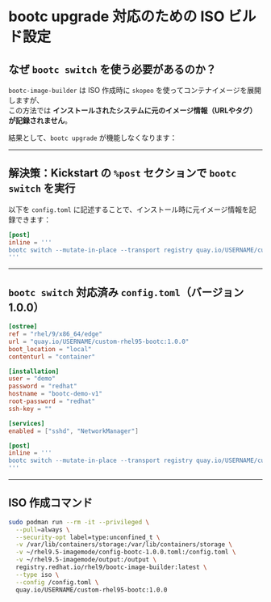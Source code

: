# bootc upgrade 対応のための ISO ビルド設定

## なぜ `bootc switch` を使う必要があるのか？

`bootc-image-builder` は ISO 作成時に `skopeo` を使ってコンテナイメージを展開しますが、  
この方法では **インストールされたシステムに元のイメージ情報（URLやタグ）が記録されません**。

結果として、`bootc upgrade` が機能しなくなります：

---

## 解決策：Kickstart の `%post` セクションで `bootc switch` を実行

以下を `config.toml` に記述することで、インストール時に元イメージ情報を記録できます：

```toml
[post]
inline = '''
bootc switch --mutate-in-place --transport registry quay.io/USERNAME/custom-rhel95-bootc:1.0.0
'''
```

---

## `bootc switch` 対応済み `config.toml`（バージョン 1.0.0）

```toml
[ostree]
ref = "rhel/9/x86_64/edge"
url = "quay.io/USERNAME/custom-rhel95-bootc:1.0.0"
boot_location = "local"
contenturl = "container"

[installation]
user = "demo"
password = "redhat"
hostname = "bootc-demo-v1"
root-password = "redhat"
ssh-key = ""

[services]
enabled = ["sshd", "NetworkManager"]

[post]
inline = '''
bootc switch --mutate-in-place --transport registry quay.io/USERNAME/custom-rhel95-bootc:1.0.0
'''
```

---

## ISO 作成コマンド

```bash
sudo podman run --rm -it --privileged \
  --pull=always \
  --security-opt label=type:unconfined_t \
  -v /var/lib/containers/storage:/var/lib/containers/storage \
  -v ~/rhel9.5-imagemode/config-bootc-1.0.0.toml:/config.toml \
  -v ~/rhel9.5-imagemode/output:/output \
  registry.redhat.io/rhel9/bootc-image-builder:latest \
  --type iso \
  --config /config.toml \
  quay.io/USERNAME/custom-rhel95-bootc:1.0.0
```

